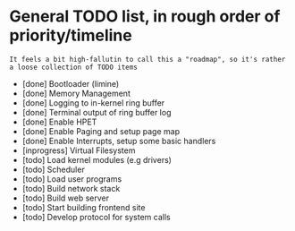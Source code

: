 # General TODO list, in rough order of priority/timeline

    It feels a bit high-fallutin to call this a "roadmap", so it's rather a loose collection of TODO items

* \[done] Bootloader (limine)
* \[done] Memory Management
* \[done] Logging to in-kernel ring buffer
* \[done] Terminal output of ring buffer log
* \[done] Enable HPET
* \[done] Enable Paging and setup page map
* \[done] Enable Interrupts, setup some basic handlers
* \[inprogress] Virtual Filesystem
* \[todo] Load kernel modules (e.g drivers)
* \[todo] Scheduler
* \[todo] Load user programs
* \[todo] Build network stack
* \[todo] Build web server
* \[todo] Start building frontend site
* \[todo] Develop protocol for system calls
